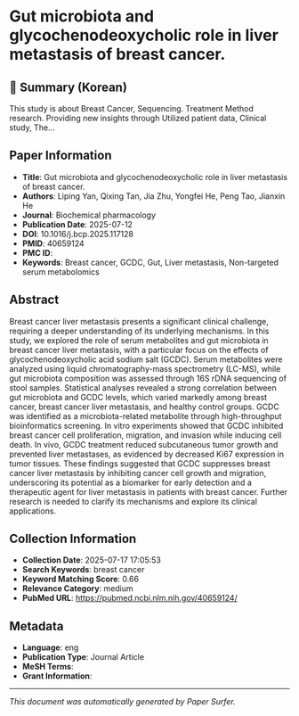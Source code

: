 # Gut microbiota and glycochenodeoxycholic role in liver metastasis of breast cancer.

## 📝 Summary (Korean)
This study is about Breast Cancer, Sequencing. Treatment Method research. Providing new insights through Utilized patient data, Clinical study, The...

## Paper Information
- **Title**: Gut microbiota and glycochenodeoxycholic role in liver metastasis of breast cancer.
- **Authors**: Liping Yan, Qixing Tan, Jia Zhu, Yongfei He, Peng Tao, Jianxin He
- **Journal**: Biochemical pharmacology
- **Publication Date**: 2025-07-12
- **DOI**: 10.1016/j.bcp.2025.117128
- **PMID**: 40659124
- **PMC ID**: 
- **Keywords**: Breast cancer, GCDC, Gut, Liver metastasis, Non-targeted serum metabolomics

## Abstract
Breast cancer liver metastasis presents a significant clinical challenge, requiring a deeper understanding of its underlying mechanisms. In this study, we explored the role of serum metabolites and gut microbiota in breast cancer liver metastasis, with a particular focus on the effects of glycochenodeoxycholic acid sodium salt (GCDC). Serum metabolites were analyzed using liquid chromatography-mass spectrometry (LC-MS), while gut microbiota composition was assessed through 16S rDNA sequencing of stool samples. Statistical analyses revealed a strong correlation between gut microbiota and GCDC levels, which varied markedly among breast cancer, breast cancer liver metastasis, and healthy control groups. GCDC was identified as a microbiota-related metabolite through high-throughput bioinformatics screening. In vitro experiments showed that GCDC inhibited breast cancer cell proliferation, migration, and invasion while inducing cell death. In vivo, GCDC treatment reduced subcutaneous tumor growth and prevented liver metastases, as evidenced by decreased Ki67 expression in tumor tissues. These findings suggested that GCDC suppresses breast cancer liver metastasis by inhibiting cancer cell growth and migration, underscoring its potential as a biomarker for early detection and a therapeutic agent for liver metastasis in patients with breast cancer. Further research is needed to clarify its mechanisms and explore its clinical applications.

## Collection Information
- **Collection Date**: 2025-07-17 17:05:53
- **Search Keywords**: breast cancer
- **Keyword Matching Score**: 0.66
- **Relevance Category**: medium
- **PubMed URL**: https://pubmed.ncbi.nlm.nih.gov/40659124/

## Metadata
- **Language**: eng
- **Publication Type**: Journal Article
- **MeSH Terms**: 
- **Grant Information**: 

---
*This document was automatically generated by Paper Surfer.*
